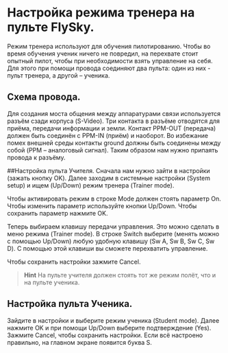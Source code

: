 >
# Настройка режима тренера на пульте FlySky.
Режим тренера используют для обучения пилотированию. Чтобы во время обучения ученик ничего не повредил, на перехвате стоит опытный пилот, чтобы при необходимости взять управление на себя.
Для этого при помощи провода соединяют два пульта: один из них - пульт тренера, а другой – ученика.
## Схема провода.
[](docs/assets/pins_for_flysky.jpg)
Для создания моста общения между аппаратурами связи используется разъём сзади корпуса (S-Video).  Три контакта в разъёме отводятся для приёма, передачи информации и земли. Контакт PPM-OUT (передача) должен быть соединён с PPM-IN (приём) и наоборот.  Во избежание помех внешней среды контакты ground должны быть соединены между собой (PPM – аналоговый сигнал).
Таким образом нам нужно припаять провода к разъёму.
[](docs/assets/flysky_cable.jpg)

##Настройка пульта Учителя.
Сначала нам нужно зайти в настройки (зажать кнопку OK). Далее заходим в системные настройки (System setup) и ищем (Up/Down) режим тренера (Trainer mode).

Чтобы активировать режим в строке Mode должен стоять параметр On. Чтобы изменить параметр используйте кнопки Up/Down. Чтобы сохранить параметр нажмите OK.

Теперь выбираем клавишу передачи управления.
Это можно сделать в меню режима (Trainer mode). В строке Switch выберите (менять можно с помощью Up/Down)  любую удобную клавишу (Sw A, Sw B, Sw C, Sw D). С помощью этой клавиши вы сможете перехватить управление.

Чтобы сохранить настройки зажмите Cancel.

> **Hint** На пульте учителя должен стоять тот же режим полёт, что и на пульте ученика.

## Настройка пульта Ученика.
Зайдите в настройки и выберите режим ученика (Student mode). Далее нажмите OK и при помощи Up/Down выберите подтверждение (Yes).
Зажмите Cancel, чтобы сохранить настройки.
Если всё настроено правильно, на главном экране появится буква S.
